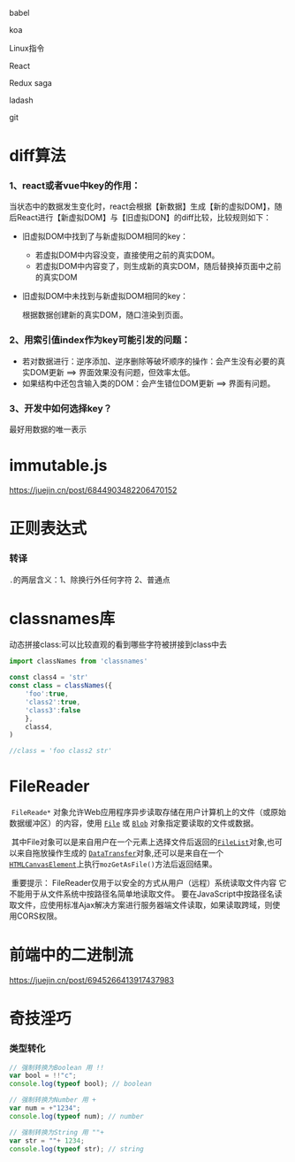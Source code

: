 babel

koa

Linux指令

React

Redux saga

ladash

git

# diff算法

### 1、react或者vue中key的作用：

当状态中的数据发生变化时，react会根据【新数据】生成【新的虚拟DOM】，随后React进行【新虚拟DOM】与【旧虚拟DON】的diff比较，比较规则如下：

- 旧虚拟DOM中找到了与新虚拟DOM相同的key：

  - 若虚拟DOM中内容没变，直接使用之前的真实DOM。
  - 若虚拟DOM中内容变了，则生成新的真实DOM，随后替换掉页面中之前的真实DOM

- 旧虚拟DOM中未找到与新虚拟DOM相同的key：

  根据数据创建新的真实DOM，随口渲染到页面。

### 2、用索引值index作为key可能引发的问题：

- 若对数据进行：逆序添加、逆序删除等破坏顺序的操作：会产生没有必要的真实DOM更新 ==> 界面效果没有问题，但效率太低。
- 如果结构中还包含输入类的DOM：会产生错位DOM更新 ==> 界面有问题。

### 3、开发中如何选择key？

最好用数据的唯一表示



# immutable.js

https://juejin.cn/post/6844903482206470152



# 正则表达式

### 转译

`.`的两层含义：1、除换行外任何字符 2、普通点

# classnames库

动态拼接class:可以比较直观的看到哪些字符被拼接到class中去

```js
import classNames from 'classnames'

const class4 = 'str'
const class = classNames({
	'foo':true,
	'class2':true,
	'class3':false
	},
	class4,
)

//class = 'foo class2 str'
```



# FileReader

​	`FileReade*` 对象允许Web应用程序异步读取存储在用户计算机上的文件（或原始数据缓冲区）的内容，使用 [`File`](https://developer.mozilla.org/zh-CN/docs/Web/API/File) 或 [`Blob`](https://developer.mozilla.org/zh-CN/docs/Web/API/Blob) 对象指定要读取的文件或数据。

​	其中File对象可以是来自用户在一个元素上选择文件后返回的[`FileList`](https://developer.mozilla.org/zh-CN/docs/Web/API/FileList)对象,也可以来自拖放操作生成的 [`DataTransfer`](https://developer.mozilla.org/zh-CN/docs/Web/API/DataTransfer)对象,还可以是来自在一个[`HTMLCanvasElement`](https://developer.mozilla.org/zh-CN/docs/Web/API/HTMLCanvasElement)上执行`mozGetAsFile()`方法后返回结果。

​	重要提示： FileReader仅用于以安全的方式从用户（远程）系统读取文件内容 它不能用于从文件系统中按路径名简单地读取文件。 要在JavaScript中按路径名读取文件，应使用标准Ajax解决方案进行服务器端文件读取，如果读取跨域，则使用CORS权限。



# 前端中的二进制流

https://juejin.cn/post/6945266413917437983



# 奇技淫巧

### 类型转化

```js
// 强制转换为Boolean 用 !!
var bool = !!"c";
console.log(typeof bool); // boolean

// 强制转换为Number 用 +
var num = +"1234";
console.log(typeof num); // number

// 强制转换为String 用 ""+
var str = ""+ 1234;
console.log(typeof str); // string

```

